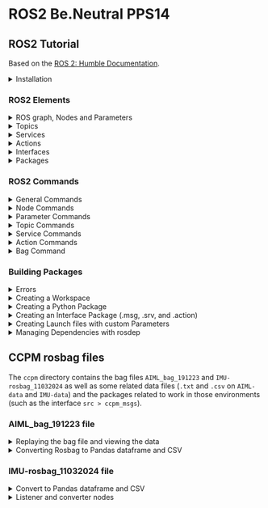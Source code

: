 # ROS2 Be.Neutral PPS14

## ROS2 Tutorial
Based on the [ROS 2: Humble Documentation](https://docs.ros.org/en/humble/index.html).

<details><summary>Installation</summary>

First, I installed `WSL` using `Windows PowerShell`, opening it as administrator and using the command:
```
wsl --install
```

Then, I installed [Ubuntu 22.04.3 LTS](https://apps.microsoft.com/detail/9PN20MSR04DW?hl=en-us&gl=US), opened it, and configured it.

Lastly, I followed the steps available on the [ROS 2: Humble Ubuntu (Debian packages) Installation](https://docs.ros.org/en/humble/Installation/Ubuntu-Install-Debians.html#).
</details>

### ROS2 Elements
<details><summary>ROS graph, Nodes and Parameters</summary>

The `ROS graph` is a network of ROS 2 elements processing data together at the same time. It encompasses all executables and the connections between them if you were to map them all out and visualize them.

Each `node` in ROS should be **responsible for a single, modular purpose**, e.g. controlling the wheel motors or publishing the sensor data from a laser range-finder. Each node can send and receive data from other nodes via topics, services, or actions.

A `parameter` is a configuration value of a node. You can think of parameters as **node settings**. A node can store parameters as integers, floats, Booleans, strings, and lists. In ROS 2, each node maintains its parameters.

![ROS graph with nodes](https://github.com/hugo-baptista/images-and-gifs/blob/main/ros2/nodes.gif)
</details>

<details><summary>Topics</summary>

`Topics` are one of the main ways in which data is moved between nodes and therefore between different parts of the system. They follow the **publisher-subscriber model**. A node may publish data to any number of topics and simultaneously have subscriptions to any number of topics. Topics allow nodes to **subscribe to data streams and get continual updates**.

![ROS graph with nodes communicating through a topic](https://github.com/hugo-baptista/images-and-gifs/blob/main/ros2/topic.gif)
</details>

<details><summary>Services</summary>

`Services` are another method of communication for nodes in the ROS graph, based on a **call-and-response model**. While topics allow nodes to subscribe to data streams and get continual updates, services **only provide data when they are specifically called** by a client.

![ROS graph with nodes communicating through a service](https://github.com/hugo-baptista/images-and-gifs/blob/main/ros2/service.gif)
</details>

<details><summary>Actions</summary>

`Actions` are one of the communication types in ROS 2, they use the **client-server model** and are **intended for long-running tasks**. They are built on topics and services, consisting of three parts: a goal (service), feedback (topic), and a result (service). These elements allow actions to **provide steady feedback** like topics, **provide data only when they are called** like services, and **allow them to be canceled**. An “action client” node sends a goal to an “action server” node that acknowledges the goal and returns a stream of feedback and a result.

![ROS graph with nodes communicating through a topic](https://github.com/hugo-baptista/images-and-gifs/blob/main/ros2/action.gif)
</details>

<details><summary>Interfaces</summary>

`Interfaces` are the message structures that nodes use to communicate with each other, either through topics, services, or actions. While **it’s good practice to use predefined interface definitions**, sometimes there's a need to create custom interfaces.

Each communication type has its interface files: topics use `.msg`, services `.srv`, and actions `.action``. The structure of these files is as follows:
- `.msg`:
```
<variable-types> <variable-names>
```
- `.srv`:
```
<variable-types> <variable-names>  (client's call)
---
<variable-types> <variable-names>  (server's response)
```
- `.action`:
```
<variable-types> <variable-names>  (goal)
---
<variable-types> <variable-names>  (result)
---
<variable-types> <variable-names>  (feedback)
```

</details>

<details><summary>Packages</summary>

`Packages` are the organizational units of the ROS 2 code. Package creation in ROS 2 uses `ament` as its build system and `colcon` as its build tool. **They allow users to install their code and share it** with others easily.

It's possible to create nodes, parameters, topics, services, and actions using either **Python or CMake**, which are officially supported but there are other build types created by the community.

**Only CMake is officially supported to build interfaces**. The **best practice is to declare interfaces in a dedicated package** to be used by other packages, although it is possible to create and use an interface in one package (in this case, [ament_cmake_python](https://github.com/ament/ament_cmake/tree/humble/ament_cmake_python) is a useful package to use Python libraries and nodes in a CMake package).
</details>

### ROS2 Commands
<details><summary>General Commands</summary>

- View the ROS graph:
```
rqt_graph
```

- Control the ROS2 Elements (followed by `Plugins > Services > Service Caller`):
```
rqt
```

- View logs:
```
ros2 run rqt_console rqt_console
```

- Identify issues:
```
ros2 doctor
```
or (with full report)
```
ros2 doctor --report
```
</details>

<details><summary>Node Commands</summary>

- Start a node:
```
ros2 run <package-name> <executable-name>
```
or (changing starting parameters)
```
ros2 run <package-name> <executable-name> --ros-args --remap <parameter-name>:=<value>
```
or (loading starting parameters from a file)
```
ros2 run <package-name> <executable-name> --ros-args --params-file <file-path>
```
or (setting default logger level - `FATAL`, `ERROR`, `WARN`, `INFO`, `DEBUG`)
```
ros2 run <package-name> <executable-name> --ros-args --log-level <level>
```

- List active nodes:
```
ros2 node list
```

- View node information:
```
ros2 node info <node-name>
```
</details>

<details><summary>Parameter Commands</summary>

- List parameters:
```
ros2 param list
```

- View the type and current value of a parameter:
```
ros2 param get <node-name> <parameter-name>
```

- View all the parameters of a node:
```
ros2 param dump <node-name>
```

- Change the parameters of a node:
```
ros2 param set <node-name> <parameter-name> <value>
```

- Save the parameters of a node on a file:
```
ros2 param dump <node-name> > <file-name>.yaml
```

- Load the parameters of a file on a node:
```
ros2 param load <node-name> <file-path>
```
</details>

<details><summary>Topic Commands</summary>

- List topics:
```
ros2 topic list
```
or (with their types)
```
ros2 topic list -t
```

- View topic information:
```
ros2 topic info <topic-name>
```

- View messages passing through a topic:
```
ros2 topic echo <topic-name>
```

- View topic interface:
```
ros2 interface show <topic-type>
```

- View topic frequency:
```
ros2 topic hz <topic-name>
```

- Publish a message on a topic:
```
ros2 topic pub <topic-name> <topic-type> "<arguments>"
```
or (only once)
```
ros2 topic pub --once <topic-name> <topic-type> "<arguments>"
```
or (with a frequency, in Hz)
```
ros2 topic pub --rate <frequency> <topic-name> <topic-type> "<arguments>"
```
</details>

<details><summary>Service Commands</summary>

- List services:
```
ros2 service list
```
or (with their types)
```
ros2 service list -t
```

- View service type:
```
ros2 service type <service-name>
```

- View all services of a specific type:
```
ros2 service find <service-type>
```

- View service interface:
```
ros2 interface show <service-type>
```

- Call a service:
```
ros2 service call <service-name> <service-type> <arguments>
```
</details>

<details><summary>Action Commands</summary>

- List actions:
```
ros2 action list
```
or (with their types)
```
ros2 action list -t
```

- View action information:
```
ros2 action info <action-name>
```

- View action interface:
```
ros2 interface show <action-type>
```

- Send a goal
```
ros2 action send_goal <action-name> <action-type> <values>
```
</details>

<details><summary>Bag Command</summary>

- Record topic:
```
ros2 bag record [<topic-names>]
```
or (saving in a custom file)
```
ros2 bag record -o <file-name> [<topic-names>]
```

- View recording information:
```
ros2 bag info <file-name>
```

- Replay recording:
```
ros2 bag play <file-name>
```
or (select topics)
```
ros2 bag play <file-name> --topics [<topic-names>]
```

- View messages passing through a topic while the recording is being replayed:
```
ros2 topic echo <topic-name>
```
</details>

### Building Packages
<details><summary>Errors</summary>

- While building the [examples package](https://docs.ros.org/en/humble/Tutorials/Beginner-Client-Libraries/Colcon-Tutorial.html), the error `c++: fatal error: Killed signal terminated program cc1plus compilation terminated.` occurred. This indicates that the building process is consuming too many resources, so it has to be aborted. Therefore, I limited the amount of CPU cores that the process had available to 1, using the command:
```
export MAKEFLAGS="-j1"
```

- Couldn't set up the [colcon_cd](https://docs.ros.org/en/humble/Tutorials/Beginner-Client-Libraries/Colcon-Tutorial.html#setup-colcon-cd) and the [colcon tab completion](https://docs.ros.org/en/humble/Tutorials/Beginner-Client-Libraries/Colcon-Tutorial.html#setup-colcon-tab-completion).
</details>

<details><summary>Creating a Workspace</summary>

- Create the workspace directory:
```
mkdir -p <path>/<workspace-name>/src
```

- Verify dependencies (in the `<workspace-name>` directory):
```
rosdep install -i --from-path src --rosdistro humble -y
```

- Add the necessary packages (in the `src` directory) and build them (in the `<workspace-name>` directory):
```
colcon build --symlink-install
```
or
```
colcon build --symlink-install --packages-select [<package-names>]
```
Usually, the built artifacts (executables, libraries, etc.) are copied to the install space. But the `--symlink-install` option creates symbolic links (symlinks) to the build space instead of copying the files.

This is useful in development scenarios where changes in the source code immediately affect the installed files without the need to rebuild and reinstall. This may, however, have implications for distribution and deployment, so it's important to consider the context and requirements of the specific use case.

- Test the built package:
```
colcon test
```

- Source the environment:
```
source install/setup.bash
```

- During the tutorial, I created the `tutorial-ws` workspace.
</details>

<details><summary>Creating a Python Package</summary>

- In the `src` directory:
```
ros2 pkg create --build-type ament_python --license Apache-2.0 <package-name>
```

- Update the fields `maintainer`, `maintainer_email`, `description`, and `license` from the `package.xml` and `setup.py` files (they have to be the same in both of them).

- Every time an executable is created or removed (from the `<package-name>` directory), it is necessary to update the [dependencies](https://docs.ros.org/en/humble/Tutorials/Intermediate/Rosdep.html) in the `package.xml` file and add the executable to `setup.py > entry_points > console_scripts` as `'<executable-name> = <package-name>.<file-name>:main',`  (here, `<executable-name>` is the name that ROS will recognize and `<file-name>` is the `.py` file).

- The `my_package`, `py_pubsub`, `py_srvcli`, and `py_action` packages have executables that write `Hello World` in the Command Prompt, that communicate through a `topic`, that communicate through a `service`, and that communicate through an `action`, respectively.
</details>

<details><summary>Creating an Interface Package (.msg, .srv, and .action)</summary>

- Create a CMake package:
```
ros2 pkg create --build-type ament_cmake --license Apache-2.0 <interface-name>
```

- In the package's directory, create 3 subdirectories (`msg`, `srv`, and `action`):
```
mkdir msg srv action
```

- In the `msg` directory put the `.msg` files (for topics) with this formatting:
```
<parameter-type> <parameter-name>
```

- In the `srv` directory put the `.srv` files (for services) with this formatting:
```
<parameter-type> <parameter-name>     (call)
---
<parameter-type> <parameter-name>     (response)
```

- In the `action` directory put the `.action` files (for actions) with this formatting:
```
<parameter-type> <parameter-name>     (request/goal)
---
<parameter-type> <parameter-name>     (result)
---
<parameter-type> <parameter-name>     (feedback)
```

- After that, it is necessary to update the `CMakeLists.txt` file with all required packages (before the `if(BUILD_TESTING)` line):
```
find_package(rosidl_default_generators REQUIRED)
find_package(<required-package> REQUIRED)   # optional, only if packages were used

rosidl_generate_interfaces(${PROJECT_NAME}
  "msg/<msg-name>.msg"
  "srv/<srv-name>.srv"
  "action/<action-name>.action"
  DEPENDENCIES <required-package>           # optional, only if packages were used
)
```

- Update `package.xml` with the dependencies:
```
<depend><required-package></depend>         # optional, only if packages were used
<depend>action_msgs</depend>                # optional, only if actions were used

<buildtool_depend>rosidl_default_generators</buildtool_depend>
<exec_depend>rosidl_default_runtime</exec_depend>
<member_of_group>rosidl_interface_packages</member_of_group>
```

- To use the interface, in another package, add the `<exec_depend><package-name></exec_depend>` to the `package.xml` file and import it as `from <interface-name>.msg import <msg-name>` or `from <interface-name>.srv import <srv-name>`.

- The executables from `py_pubsub` and `py_srvcli` were changed to use the `tutorial_interfaces` interface.

- The best practice is to declare interfaces in a dedicated package to be used by other packages, although it is possible to create and use an interface in one package (in this case, [ament_cmake_python](https://github.com/ament/ament_cmake/tree/humble/ament_cmake_python) is a useful package to use Python libraries and nodes in a CMake package).
</details>

<details><summary>Creating Launch files with custom Parameters</summary>

- Create a `launch` directory in the package, and in it create the launch files with custom parameters:
```
from launch import LaunchDescription
from launch_ros.actions import Node

def generate_launch_description():
    return LaunchDescription([
        Node(
            package='<package-name>',
            executable='<executable-name>',
            name='<custom-executable-name>',
            output='screen',
            emulate_tty=True,
            parameters=[
                {'<parameter>': '<value>'}
            ]
        )
    ])
```

- Then, update the `setup.py` file with:
```
import os
from glob import glob
# ...

setup(
  # ...
  data_files=[
      # ...
      (os.path.join('share', package_name), glob('launch/*launch.[pxy][yma]*')),
    ]
  )
```

- Build the package and launch the custom executable:
```
ros2 launch <package-name> <custom-executable-name>
```

- The `python_parameters` package has the result from the [tutorial](https://docs.ros.org/en/humble/Tutorials/Beginner-Client-Libraries/Using-Parameters-In-A-Class-Python.html#).
</details>

<details><summary>Managing Dependencies with rosdep</summary>

- `rosdep` is a tool that identifies and installs the dependencies that it finds in the `package.xml` files.
```
rosdep install --from-paths src -y --ignore-src
```
or
```
rosdep install -i --from-path src --rosdistro humble -y
```
</details>

## CCPM rosbag files
The `ccpm` directory contains the bag files `AIML_bag_191223` and `IMU-rosbag_11032024` as well as some related data files (`.txt` and `.csv` on `AIML-data` and `IMU-data`) and the packages related to work in those environments (such as the interface `src > ccpm_msgs`).

### AIML_bag_191223 file
<details><summary>Replaying the bag file and viewing the data</summary>

- After building the workspace and sourcing the environment, we can see the bag file's metadata with the command:
```
ros2 bag info AIML_bag_191223
```
This displays a lot of information, such as the size of the recording, the duration, the start and end time, the number of messages recorded, and a list of the recorded topics, as well as their type of messages.

- Focusing on the `/gps/receive` topic, it uses the interface `ccpm_msgs/msg/GPSMessage`:
```
std_msgs/Header header
float64 latitude
float64 longitude
float64 altitude
float32 accuracy
float32 speed
float32 heading
uint8 tracking
uint8 gps_fix
uint8 status
```

- To see the messages that pass through that topic, first, it is needed to start the bag file's replay:
```
ros2 bag play AIML_bag_191223 --topics /gps/receive -p
```
And then, in a different Command Line, it is needed to echo the topic:
```
ros2 topic echo /gps/receive > AIML-data/txt/gps_receive.txt
```
Using the `> AIML-data/txt/gps_receive.txt` command, all the messages that pass through that topic are stored in the `gps_receive.txt` file, which has this format:
```
header:
  stamp:
    sec: 1702987884
    nanosec: 395814478
  frame_id: gps
latitude: 41.17226196666667
longitude: -8.679851133333333
altitude: 32.5
accuracy: 6.0
speed: 7.240908622741699
heading: 103.9000015258789
tracking: 6
gps_fix: 1
status: 125
---
```
</details>

<details><summary>Converting Rosbag to Pandas dataframe and CSV</summary>

Despite being possible to save the data in a `.txt` file, as shown before, that format is not practical for analyzing the data. Using Python, the Pandas dataframe is way more convenient and there's a Python library called [rosbag_pandas](https://github.com/eurogroep/rosbag_pandas) that converts ROS bagfiles to Pandas dataframes, and it also has 3 useful scripts: `bag_csv`, `bag_plot`, and `bag_print`.

After installing this library and trying to run it, the error `ModuleNotFoundError: No module named 'rosbag'` appeared. This shows that `rosbag` is from ROS and not from ROS2, which uses `rosbag2`, so the library is not compatible. As a solution, the [rosbags-dataframe](https://pypi.org/project/rosbags-dataframe/) is a promising Python library that can read ROS2 bag files and convert them to the Pandas dataframe.

The file `rosbag2_converter.ipynb` uses that Python library to convert the `AIML_bag_191223` file's topics to their Pandas dataframe. However, the topics `/motor0/status` and `/motor1/status` had some issues.

- The `/motor0/status` had this error:
```
---------------------------------------------------------------------------
AssertionError                            Traceback (most recent call last)
Cell In[2], line 17
     15     # The 'dataframes' dictionary's keys are the topics names and the values are their pandas dataframe
     16     for topic in topics:
---> 17         dataframes[topic]=get_dataframe(reader, topic, topics.get(topic))
     19 for topic in dataframes:
     20     print(f'Topic: {topic}\nDataframe:{dataframes[topic].head}\n-----------------------------------------\n')

File ~/.local/lib/python3.10/site-packages/rosbags/dataframe/dataframe.py:102, in get_dataframe(reader, topicname, keys)
    100 data = []
    101 for _, timestamp, rawdata in reader.messages(connections=topic.connections):
--> 102     msg = reader.deserialize(rawdata, topic.msgtype)
    103     timestamps.append(timestamp)
    104     data.append([x(msg) for x in getters])

File ~/.local/lib/python3.10/site-packages/rosbags/highlevel/anyreader.py:113, in AnyReader.deserialize(self, rawdata, typ)
    111 def deserialize(self, rawdata: bytes, typ: str) -> object:
    112     """Deserialize message with appropriate helper."""
--> 113     return self._deser_ros2(rawdata, typ) if self.is2 else self._deser_ros1(rawdata, typ)

File ~/.local/lib/python3.10/site-packages/rosbags/highlevel/anyreader.py:109, in AnyReader._deser_ros2(self, rawdata, typ)
    107 def _deser_ros2(self, rawdata: bytes, typ: str) -> object:
    108     """Deserialize CDR message."""
--> 109     return deserialize_cdr(rawdata, typ, self.typestore)

File ~/.local/lib/python3.10/site-packages/rosbags/serde/serdes.py:42, in deserialize_cdr(rawdata, typename, typestore)
     40 func = msgdef.deserialize_cdr_le if little_endian else msgdef.deserialize_cdr_be
     41 message, pos = func(rawdata[4:], 0, msgdef.cls, typestore)
---> 42 assert pos + 4 + 3 >= len(rawdata)
     43 return message
```

This error indicates that pos (the current deserialization position in bytes) + 4 + 3 is lower than the length of the rawdata (the 4 and 3 are probably the size of the header or other bytes like that).

- The `/motor1/status` had this error:
```
---------------------------------------------------------------------------
error                                     Traceback (most recent call last)
Cell In[3], line 17
     13     # topics.pop('/motor1/status')
     14 
     15     # The 'dataframes' dictionary's keys are the topics names and the values are their pandas dataframe
     16     for topic in topics:
---> 17         dataframes[topic]=get_dataframe(reader, topic, topics.get(topic))
     19 for topic in dataframes:
     20     print(f'Topic: {topic}\nDataframe:{dataframes[topic].head}\n-----------------------------------------\n')

File ~/.local/lib/python3.10/site-packages/rosbags/dataframe/dataframe.py:102, in get_dataframe(reader, topicname, keys)
    100 data = []
    101 for _, timestamp, rawdata in reader.messages(connections=topic.connections):
--> 102     msg = reader.deserialize(rawdata, topic.msgtype)
    103     timestamps.append(timestamp)
    104     data.append([x(msg) for x in getters])

File ~/.local/lib/python3.10/site-packages/rosbags/highlevel/anyreader.py:113, in AnyReader.deserialize(self, rawdata, typ)
    111 def deserialize(self, rawdata: bytes, typ: str) -> object:
    112     """Deserialize message with appropriate helper."""
--> 113     return self._deser_ros2(rawdata, typ) if self.is2 else self._deser_ros1(rawdata, typ)

File ~/.local/lib/python3.10/site-packages/rosbags/highlevel/anyreader.py:109, in AnyReader._deser_ros2(self, rawdata, typ)
    107 def _deser_ros2(self, rawdata: bytes, typ: str) -> object:
    108     """Deserialize CDR message."""
--> 109     return deserialize_cdr(rawdata, typ, self.typestore)

File ~/.local/lib/python3.10/site-packages/rosbags/serde/serdes.py:41, in deserialize_cdr(rawdata, typename, typestore)
     39 msgdef = get_msgdef(typename, typestore)
     40 func = msgdef.deserialize_cdr_le if little_endian else msgdef.deserialize_cdr_be
---> 41 message, pos = func(rawdata[4:], 0, msgdef.cls, typestore)
     42 assert pos + 4 + 3 >= len(rawdata)
     43 return message

File <string>:55, in deserialize_cdr(rawdata, pos, cls, typestore)

error: unpack_from requires a buffer of at least 77 bytes for unpacking 1 bytes at offset 76 (actual buffer size is 76)
```

This indicates that there is an error in the deserialization process on one message of that topic when attempting to unpack a buffer of 76 bytes where it should have at least 77 bytes.

To solve this problem, I changed the code from line 101 of the `~/.local/lib/python3.10/site-packages/rosbags/dataframe/dataframe.py` file from:
```
for _, timestamp, rawdata in reader.messages(connections=topic.connections):
    msg = reader.deserialize(rawdata, topic.msgtype)
    timestamps.append(timestamp)
    data.append([x(msg) for x in getters])
```
to:
```
msgnum=0
for _, timestamp, rawdata in reader.messages(connections=topic.connections):
    msgnum=msgnum+1
    try:
        msg = reader.deserialize(rawdata, topic.msgtype)
        timestamps.append(timestamp)
        data.append([x(msg) for x in getters])
    except Exception as e:
        print(f'There was an error in the message #{msgnum} of {topicname}:\n{e}')
```

This makes it so that when there's an error deserializing a message, it gets ignored. This way, it is possible to convert the topics `/motor0/status` and `/motor1/status` to the Pandas dataframe with only 1 message missing from `/motor0/status` and 5 from `/motor1/status`, as shown here (since the topics have 102401 message each, 1 or 5 messages missing is not serious for analyzing the data):
```
There was an error in the message #35665 of /motor0/status:

There was an error in the message #27041 of /motor1/status:
unpack_from requires a buffer of at least 77 bytes for unpacking 1 bytes at offset 76 (actual buffer size is 76)
There was an error in the message #38194 of /motor1/status:
unpack_from requires a buffer of at least 77 bytes for unpacking 1 bytes at offset 76 (actual buffer size is 76)
There was an error in the message #38344 of /motor1/status:
unpack_from requires a buffer of at least 77 bytes for unpacking 1 bytes at offset 76 (actual buffer size is 76)
There was an error in the message #78227 of /motor1/status:
unpack_from requires a buffer of at least 77 bytes for unpacking 1 bytes at offset 76 (actual buffer size is 76)
There was an error in the message #83292 of /motor1/status:
unpack_from requires a buffer of at least 77 bytes for unpacking 1 bytes at offset 76 (actual buffer size is 76)
```

Then, the Pandas dataframes are saved as CSV files in the `AIML-data > csv` directory.
</details>

### IMU-rosbag_11032024 file
<details><summary>Convert to Pandas dataframe and CSV</summary>

The same process that was done to the `AIML_bag_191223` file was done to `IMU-rosbag_11032024`, converting the bag file to the Pandas dataframe and then to CSV files.

But while the `AIML_bag_191223` only had 6 messages that were not converted due to errors, the `IMU-rosbag_11032024` has 25 (all on the `/motor0/status` topic, which has a total of 562209 messages in the bag file).
</details>

<details><summary>Listener and converter nodes</summary>

Based on the `subscriber_member_function.py` node present in the `py_pubsub` package, built on the `tutorial-ws`, the packages `listeners` and `converters` have nodes that listen to the `IMU-rosbag_11032024`'s topics and convert them one message at a time to CSV files in the `IMU-data > csv_nodes` directory, respectively.
</details>